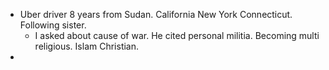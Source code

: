 - Uber driver 8 years from Sudan. California New York Connecticut. Following sister.
	- I asked about cause of war. He cited personal militia. Becoming multi religious. Islam Christian.
-